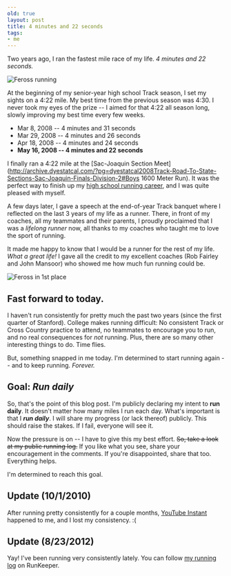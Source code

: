 ```yaml
---
old: true
layout: post
title: 4 minutes and 22 seconds
tags:
- me
---
```


Two years ago, I ran the fastest mile race of my life. *4 minutes and 22 seconds.*

![Feross running](/images/feross-running.jpg)

At the beginning of my senior-year high school Track season, I set my sights on a 4:22 mile. My best time from the previous season was 4:30. I never took my eyes of the prize -- I aimed for that 4:22 all season long, slowly improving my best time every few weeks.

- Mar 8, 2008 -- 4 minutes and 31 seconds
- Mar 29, 2008 -- 4 minutes and 26 seconds
- Apr 18, 2008 -- 4 minutes and 24 seconds
- **May 16, 2008 -- 4 minutes and 22 seconds**

I finally ran a 4:22 mile at the [Sac-Joaquin Section Meet](http://archive.dyestatcal.com/?pg=dyestatcal2008Track-Road-To-State-Sections-Sac-Joaquin-Finals-Division-2#Boys 1600 Meter Run). It was the perfect way to finish up my [high school running career](http://www.athletic.net/TrackAndField/Athlete.aspx?AID=83342), and I was quite pleased with myself.

A few days later, I gave a speech at the end-of-year Track banquet where I reflected on the last 3 years of my life as a runner. There, in front of my coaches, all my teammates and their parents, I proudly proclaimed that I was a *lifelong runner* now, all thanks to my coaches who taught me to love the sport of running.

It made me happy to know that I would be a runner for the rest of my life. *What a great life!* I gave all the credit to my excellent coaches (Rob Fairley and John Mansoor) who showed me how much fun running could be.

![Feross in 1st place](/images/feross-pwning-noobs-in-xc.jpg)

## Fast forward to today.

I haven't run consistently for pretty much the past two years (since the first quarter of Stanford). College makes running difficult: No consistent Track or Cross Country practice to attend, no teammates to encourage you to run, and no real consequences for *not* running. Plus, there are so many other interesting things to do. Time flies.

But, something snapped in me today. I'm determined to start running again -- and to keep running. *Forever.*

## Goal: *Run daily*

So, that's the point of this blog post. I'm publicly declaring my intent to **run daily**. It doesn't matter how many miles I run each day. What's important is that I ***run daily***. I will share my progress (or lack thereof) publicly. This should raise the stakes. If I fail, everyone will see it.

Now the pressure is on -- I have to give this my best effort. <del datetime="2011-02-22T10:17:20+00:00">So, take a look at my public running log.</del> If you like what you see, share your encouragement in the comments. If you're disappointed, share that too. Everything helps.

I'm determined to reach this goal.

## Update (10/1/2010)

After running pretty consistently for a couple months, [YouTube Instant](/youtube-instant-media-frenzy/) happened to me, and I lost my consistency. :(

## Update (8/23/2012)

Yay! I've been running very consistently lately. You can follow [my running log](http://runkeeper.com/user/feross/activity/) on RunKeeper.